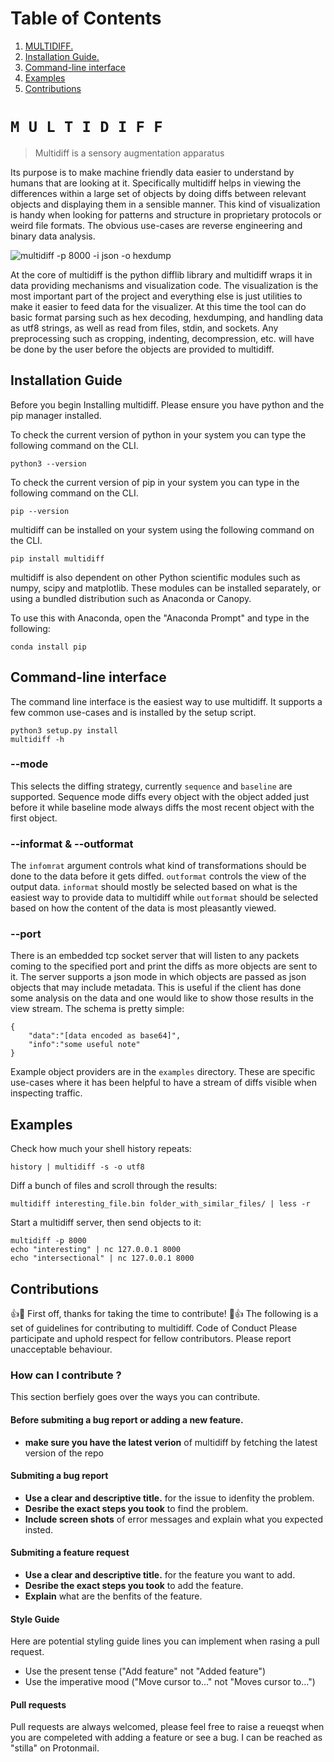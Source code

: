 # Table of Contents
1. [ MULTIDIFF. ](#desc)
2. [ Installation Guide. ](#instal)
3. [Command-line interface](#CLI)
4. [Examples](#Exam)
5. [Contributions](#Contri)

<a name="desc"></a>
`M U L T I D I F F`
===================

> Multidiff is a sensory augmentation apparatus

Its purpose is to make machine friendly data easier to understand by humans that are looking at it.
Specifically multidiff helps in viewing the differences within a large set of objects by doing diffs between relevant objects and displaying them in a sensible manner.
This kind of visualization is handy when looking for patterns and structure in proprietary protocols or weird file formats.
The obvious use-cases are reverse engineering and binary data analysis.

![multidiff -p 8000 -i json -o hexdump](./hexdump_stream_mode.png)

At the core of multidiff is the python difflib library and multidiff wraps it in data providing mechanisms and visualization code.
The visualization is the most important part of the project and everything else is just utilities to make it easier to feed data for the visualizer.
At this time the tool can do basic format parsing such as hex decoding, hexdumping, and handling data as utf8 strings, as well as read from files, stdin, and sockets.
Any preprocessing such as cropping, indenting, decompression, etc. will have be done by the user before the objects are provided to multidiff.

<a name="instal"></a>
Installation Guide
----------------------
Before you begin Installing multidiff. Please ensure you have python and the pip manager installed.

To check the current version of python in your system you can type the following command on the CLI.

	python3 --version

To check the current version of pip in your system you can type in the following command on the CLI.

	pip --version

multidiff can be installed on your system using the following command on the CLI.

	pip install multidiff

multidiff is also dependent on other Python scientific modules such as numpy, scipy and matplotlib. 
These modules can be installed separately, or using a bundled distribution such as Anaconda or Canopy.

To use this with Anaconda, open the "Anaconda Prompt" and type in the following:

	conda install pip

<a name="CLI"></a>
Command-line interface
----------------------
The command line interface is the easiest way to use multidiff. It supports a few common use-cases and is installed by the setup script.

	python3 setup.py install
	multidiff -h

### --mode
This selects the diffing strategy, currently `sequence` and `baseline` are supported.
Sequence mode diffs every object with the object added just before it while baseline mode always diffs the most recent object with the first object.

### --informat & --outformat
The `infomrat` argument controls what kind of transformations should be done to the data before it gets diffed. `outformat` controls the view of the output data.
`informat` should mostly be selected based on what is the easiest way to provide data to multidiff while `outformat` should be selected based on how the content of the data is most pleasantly viewed.

### --port
There is an embedded tcp socket server that will listen to any packets coming to the specified port and print the diffs as more objects are sent to it.
The server supports a json mode in which objects are passed as json objects that may include metadata. This is useful if the client has done some analysis on the data and one would like to show those results in the view stream. The schema is pretty simple:

	{
		"data":"[data encoded as base64]",
		"info":"some useful note"
	}

Example object providers are in the `examples` directory.
These are specific use-cases where it has been helpful to have a stream of diffs visible when inspecting traffic.

<a name="Exam"></a>
Examples
--------

Check how much your shell history repeats:

	history | multidiff -s -o utf8
	
Diff a bunch of files and scroll through the results:

	multidiff interesting_file.bin folder_with_similar_files/ | less -r

Start a multidiff server, then send objects to it:

	multidiff -p 8000
	echo "interesting" | nc 127.0.0.1 8000
	echo "intersectional" | nc 127.0.0.1 8000

<a name="Contri"></a>
Contributions
-------------
👍🎉 First off, thanks for taking the time to contribute! 🎉👍
The following is a set of guidelines for contributing to multidiff.
Code of Conduct
Please participate and uphold respect for fellow contributors. Please report unacceptable behaviour.
### How can I contribute ?
This section berfiely goes over the ways you can contribute.
#### Before submiting a bug report or adding a new feature.
* **make sure you have the latest verion** of multidiff by fetching the latest version of the repo
#### Submiting a bug report
* **Use a clear and descriptive title.** for the issue to idenfity the problem.
*  **Desribe the exact steps you took** to find the problem.
*  **Include screen shots** of error messages and explain what you expected insted.
#### Submiting a feature request
* **Use a clear and descriptive title.** for the feature you want to add.
* **Desribe the exact steps you took** to add the feature.
* **Explain** what are the benfits of the feature.
#### Style Guide
Here are potential styling guide lines you can implement when rasing a pull request.

* Use the present tense ("Add feature" not "Added feature")
* Use the imperative mood ("Move cursor to..." not "Moves cursor to...")

#### Pull requests 
Pull requests are always welcomed, please feel free to raise a reueqst when you are compeleted with adding a feature or see a bug. I can be reached as "stilla" on Protonmail.
